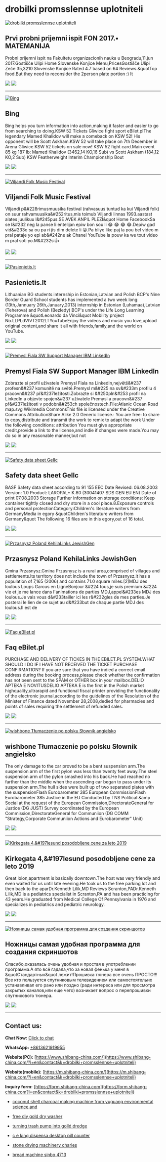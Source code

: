 # drobilki promsslennse uplotniteli

<a href="https://swt.shibang-china.com/?l=en&img&k=drobilki+promsslennse+uplotniteli" target="_blank">![drobilki promsslennse uplotniteli](http://static.shibang-china.com/all-800x300/38.jpg)</a>

## Prvi probni prijemni ispit FON 2017.• MATEMANIJA
Probni prijemni ispit na Fakultetu organizacionih nauka u Beogradu,11.jun 2017.Gostišče Ulipi Home Slovenske Konjice Menu,PricesGostišče Ulipi Zeče 35,3210 Slovenske Konjice Rated 4.7 based on 64 Reviews &quotTop food.But they need to reconsider the 2person plate portion :) It


<a href="https://whatsapp.shibangsoft.com/WhatsApp.php" target="_blank" title="WhatsApp">![](http://static.shibang-china.com/icon/whatsapp.png)</a> <a href="https://swt.shibang-china.com/?l=en&icon&k=drobilki+promsslennse+uplotniteli" target="_blank">![](http://static.shibang-china.com/icon/chat-en.png)</a>

---

<a href="https://swt.shibang-china.com/?l=en&img&k=drobilki+promsslennse+uplotniteli" target="_blank">![Bing](http://static.shibang-china.com/all-800x300/747.jpg)</a>

## Bing
Bing helps you turn information into action,making it faster and easier to go from searching to doing.KSW 52 Tickets Gliwice fight sport eBilet.plThe legendary Mamed Khalidov will make a comeback on KSW 52! His opponent will be Scott Askham.KSW 52 will take place on 7th December in Arena Gliwice.KSW 52 tickets on sale now! KSW 52 fight card.Main event 85 kg 187 lb: Mamed Khalidov (3462,14 KO,16 Sub) vs Scott Askham (184,12 KO,2 Sub) KSW Featherweight Interim Championship Bout


<a href="https://whatsapp.shibangsoft.com/WhatsApp.php" target="_blank" title="WhatsApp">![](http://static.shibang-china.com/icon/whatsapp.png)</a> <a href="https://swt.shibang-china.com/?l=en&icon&k=drobilki+promsslennse+uplotniteli" target="_blank">![](http://static.shibang-china.com/icon/chat-en.png)</a>

---

<a href="https://swt.shibang-china.com/?l=en&img&k=drobilki+promsslennse+uplotniteli" target="_blank">![Viljandi Folk Music Festival](http://static.shibang-china.com/all-800x300/562.jpg)</a>

## Viljandi Folk Music Festival
Viljandi p&#228rimusmuusika festival (rahvasuus tuntud ka kui Viljandi folk) on suur rahvamuusika&#252ritus,mis toimub Viljandi linnas 1993.aastast alates juulikuu l&#245pus.SE AVEK ANPIL PLEZI&quot Home FacebookSa se l&#232 neg la panse li entelijan epiw bon sou li 😂 😂 😂 😂.Depiw gad vid&#233o sa ou pa ri jis dim delete li 😜.Pa bliye like paj la pou bel video m pral pataje yo epi ab&#242ne ak Chanel YouTube la pouw ka we tout video m pral soti yo.M&#232si👍


<a href="https://whatsapp.shibangsoft.com/WhatsApp.php" target="_blank" title="WhatsApp">![](http://static.shibang-china.com/icon/whatsapp.png)</a> <a href="https://swt.shibang-china.com/?l=en&icon&k=drobilki+promsslennse+uplotniteli" target="_blank">![](http://static.shibang-china.com/icon/chat-en.png)</a>

---

<a href="https://swt.shibang-china.com/?l=en&img&k=drobilki+promsslennse+uplotniteli" target="_blank">![Pasienietis.lt](http://static.shibang-china.com/all-800x300/1220.jpg)</a>

## Pasienietis.lt
Lithuanian BG students internship in Estonian,Latvian and Polish BCP's Nine Border Guard School students has implemented a two week long (13th,Jannuary 26th,January,2013) internship in Estonian (Luhamaa),Latvian (Teherova) and Polish (Bezledy) BCP's under the Life Long Learning Programme &quotLeonardo da Vinci&quot Mobility project No.LLPLdVIVT2012LTYouTubeEnjoy the videos and music you love,upload original content,and share it all with friends,family,and the world on YouTube.


<a href="https://whatsapp.shibangsoft.com/WhatsApp.php" target="_blank" title="WhatsApp">![](http://static.shibang-china.com/icon/whatsapp.png)</a> <a href="https://swt.shibang-china.com/?l=en&icon&k=drobilki+promsslennse+uplotniteli" target="_blank">![](http://static.shibang-china.com/icon/chat-en.png)</a>

---

<a href="https://swt.shibang-china.com/?l=en&img&k=drobilki+promsslennse+uplotniteli" target="_blank">![Premysl Fiala SW Support Manager IBM LinkedIn](http://static.shibang-china.com/all-800x300/573.jpg)</a>

## Premysl Fiala SW Support Manager IBM LinkedIn
Zobrazte si profil uživatele Premysl Fiala na LinkedIn,největš&#237 profesn&#237 komunitě na světě.Premysl m&#225 na sv&#233m profilu 4 pracovn&#237 př&#237ležitosti.Zobrazte si &#250pln&#253 profil na LinkedIn a objevte spojen&#237 uživatele Premysl a pracovn&#237 př&#237ležitosti v podobn&#253ch společnostech.File:Atlanic Ocean Road map.svg Wikimedia CommonsThis file is licensed under the Creative Commons AttributionShare Alike 2.0 Generic license.: You are free: to share to copy,distribute and transmit the work to remix to adapt the work Under the following conditions: attribution You must give appropriate credit,provide a link to the license,and indie if changes were made.You may do so in any reasonable manner,but not


<a href="https://whatsapp.shibangsoft.com/WhatsApp.php" target="_blank" title="WhatsApp">![](http://static.shibang-china.com/icon/whatsapp.png)</a> <a href="https://swt.shibang-china.com/?l=en&icon&k=drobilki+promsslennse+uplotniteli" target="_blank">![](http://static.shibang-china.com/icon/chat-en.png)</a>

---

<a href="https://swt.shibang-china.com/?l=en&img&k=drobilki+promsslennse+uplotniteli" target="_blank">![Safety data sheet GeIIc](http://static.shibang-china.com/all-800x300/733.jpg)</a>

## Safety data sheet GeIIc
BASF Safety data sheet according to 91 155 EEC Date Revised: 06.08.2003 Version: 1.0 Product: LAROPAL* K 80 (30041407 SDS GEN EU EN) Date of print 07.08.2003 Storage Further information on storage conditions: Keep container tightly closed and dry store in a cool place.8.Exposure controls and personal protectionCategory:Children's literature writers from GermanyMedia in egory &quotChildren's literature writers from Germany&quot The following 16 files are in this egory,out of 16 total.


<a href="https://whatsapp.shibangsoft.com/WhatsApp.php" target="_blank" title="WhatsApp">![](http://static.shibang-china.com/icon/whatsapp.png)</a> <a href="https://swt.shibang-china.com/?l=en&icon&k=drobilki+promsslennse+uplotniteli" target="_blank">![](http://static.shibang-china.com/icon/chat-en.png)</a>

---

<a href="https://swt.shibang-china.com/?l=en&img&k=drobilki+promsslennse+uplotniteli" target="_blank">![Przasnysz Poland KehilaLinks JewishGen](http://static.shibang-china.com/all-800x300/982.jpg)</a>

## Przasnysz Poland KehilaLinks JewishGen
Gmina Przasnysz.Gmina Przasnysz is a rural area,comprised of villages and settlements.Its territory does not include the town of Przasnysz.It has a population of 7,165 (2006) and contains 71.0 square miles.[2]MDJ des loulous Loups Garous en LigneBonjour &#224 tous,je suis premium &#224 vie et je me lance dans l'animations de parties MDJ,appel&#233es MDJ des loulous.Je vais vous d&#233tailler ici les r&#232gles de mes parties.Je posterai le lien de ce sujet au d&#233but de chaque partie MDJ des loulous.Il est de


<a href="https://whatsapp.shibangsoft.com/WhatsApp.php" target="_blank" title="WhatsApp">![](http://static.shibang-china.com/icon/whatsapp.png)</a> <a href="https://swt.shibang-china.com/?l=en&icon&k=drobilki+promsslennse+uplotniteli" target="_blank">![](http://static.shibang-china.com/icon/chat-en.png)</a>

---

<a href="https://swt.shibang-china.com/?l=en&img&k=drobilki+promsslennse+uplotniteli" target="_blank">![Faq eBilet.pl](http://static.shibang-china.com/all-800x300/607.jpg)</a>

## Faq eBilet.pl
PURCHASE AND DELIVERY OF TICKES IN THE EBILET.PL SYSTEM.WHAT SHOULD I DO IF I HAVE NOT RECEIVED THE TICKET PURCHASE CONFIRMATION? If you are sure that you have indied a correct email address during the booking process,please check whether the confirmation has not been sent to the SPAM or OTHER box in your mailbox.DELIO APTEKA E NOVITUSDELIO APTEKA E is the first in the Polish market highquality,ultrarapid and functional fiscal printer providing the functionality of the electronic journal,according to the guidelines of the Resolution of the Minister of Finance dated November 28,2008,dedied for pharmacies and points of sales requiring the settlement of refunded sales.


<a href="https://whatsapp.shibangsoft.com/WhatsApp.php" target="_blank" title="WhatsApp">![](http://static.shibang-china.com/icon/whatsapp.png)</a> <a href="https://swt.shibang-china.com/?l=en&icon&k=drobilki+promsslennse+uplotniteli" target="_blank">![](http://static.shibang-china.com/icon/chat-en.png)</a>

---

<a href="https://swt.shibang-china.com/?l=en&img&k=drobilki+promsslennse+uplotniteli" target="_blank">![wishbone Tłumaczenie po polsku Słownik angielsko](http://static.shibang-china.com/all-800x300/372.jpg)</a>

## wishbone Tłumaczenie po polsku Słownik angielsko
The only damage to the car proved to be a bent suspension arm.The suspension arm of the first pylon was less than twenty feet away.The steel suspension arm of the pylon smashed into his back.He had reached no farther than the middle when the ascending car began to pass under its suspension arm.The hull sides were built up of two separated plates with the suspensionFlash Eurobarometer 385 European CommissionFlash Eurobarometer 385 Justice in the EU Conducted by TNS Political &amp Social at the request of the European Commission,DirectorateGeneral for Justice (DG JUST) Survey coordinated by the European Commission,DirectorateGeneral for Communiion (DG COMM "Strategy,Corporate Communiion Actions and Eurobarometer" Unit)


<a href="https://whatsapp.shibangsoft.com/WhatsApp.php" target="_blank" title="WhatsApp">![](http://static.shibang-china.com/icon/whatsapp.png)</a> <a href="https://swt.shibang-china.com/?l=en&icon&k=drobilki+promsslennse+uplotniteli" target="_blank">![](http://static.shibang-china.com/icon/chat-en.png)</a>

---

<a href="https://swt.shibang-china.com/?l=en&img&k=drobilki+promsslennse+uplotniteli" target="_blank">![Kirkegata 4,&#197lesund posodobljene cene za leto 2019](http://static.shibang-china.com/all-800x300/388.jpg)</a>

## Kirkegata 4,&#197lesund posodobljene cene za leto 2019
Great loion,apartment is basically downtown.The host was very friendly and even waited for us until late evening.He took us to the free parking lot and then back to the aparDr.Kenneth Lilik,MD Reviews Scranton,PADr.Kenneth Lilik,MD is a pediatrics specialist in Scranton,PA and has been practicing for 43 years.He graduated from Medical College Of Pennsylvania in 1976 and specializes in pediatrics and pediatric neurology.


<a href="https://whatsapp.shibangsoft.com/WhatsApp.php" target="_blank" title="WhatsApp">![](http://static.shibang-china.com/icon/whatsapp.png)</a> <a href="https://swt.shibang-china.com/?l=en&icon&k=drobilki+promsslennse+uplotniteli" target="_blank">![](http://static.shibang-china.com/icon/chat-en.png)</a>

---

<a href="https://swt.shibang-china.com/?l=en&img&k=drobilki+promsslennse+uplotniteli" target="_blank">![Ножницы самая удобная программа для создания скриншотов](http://static.shibang-china.com/all-800x300/1408.jpg)</a>

## Ножницы самая удобная программа для создания скриншотов
Спасибо,оказалась очень удобная и простая в употреблении программа.А ято всё гадала,что за новая фенька у меня в &quotСтандартных&quot лежит!Прошивка тюнера все очень ПРОСТО!!!Все кто пользуется спутниковым телевидением или самостоятельно устанавливал его рано или поздно (ради интереса или для просмотра закрытых каналов,или еще чего) возникает вопрос о перепрошивки спутникового тюнера.


<a href="https://whatsapp.shibangsoft.com/WhatsApp.php" target="_blank" title="WhatsApp">![](http://static.shibang-china.com/icon/whatsapp.png)</a> <a href="https://swt.shibang-china.com/?l=en&icon&k=drobilki+promsslennse+uplotniteli" target="_blank">![](http://static.shibang-china.com/icon/chat-en.png)</a>

---
## Contact us:

**Chat Now:** [Click to chat](https://swt.shibang-china.com?l=en&contact&k=drobilki+promsslennse+uplotniteli)

**WhatsApp:**  [+8613621919955](https://whatsapp.shibangsoft.com/WhatsApp.php)

**Website(PC):** [https://www.shibang-china.com/](https://www.shibang-china.com/?l=en&contact&k=drobilki+promsslennse+uplotniteli)

**Website(mobile):** [https://m.shibang-china.com/](https://m.shibang-china.com/?l=en&contact&k=drobilki+promsslennse+uplotniteli)

**Inquiry form:** [https://form.shibang-china.com](https://form.shibang-china.com?l=en&contact&k=drobilki+promsslennse+uplotniteli)

* [coconut shell charcoal making machine from yuguang environmental science and](../117/coconut%20shell%20charcoal%20making%20machine%20from%20yuguang%20environmental%20science%20and.md)

* [free diy gold dry washer](../119/free%20diy%20gold%20dry%20washer.md)

* [turning trash pump into golld dredge](../119/turning%20trash%20pump%20into%20golld%20dredge.md)

* [c e king dispensa desktop pill counter](../112/c%20e%20king%20dispensa%20desktop%20pill%20counter.md)

* [stone drying machinery charles](../125/stone%20drying%20machinery%20charles.md)

* [bread machine sinbo 4713](../119/bread%20machine%20sinbo%204713.md)